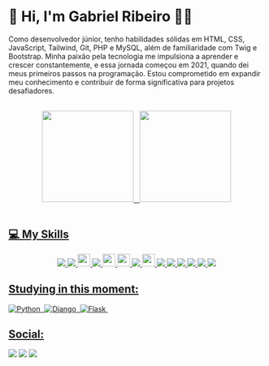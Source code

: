 


# 🖖 Hi, I'm Gabriel Ribeiro 👨‍💻

<p>Como desenvolvedor júnior, tenho habilidades sólidas em HTML, CSS, JavaScript, Tailwind, Git, PHP e MySQL, além de familiaridade com Twig e Bootstrap. Minha paixão pela tecnologia me impulsiona a aprender e crescer constantemente, e essa jornada começou em 2021, quando dei meus primeiros passos na programação. Estou comprometido em expandir meu conhecimento e contribuir de forma significativa para projetos desafiadores.</p>

<br>
<div align="center">
  <a href="https://github.com/DevGabrielrr">
  <img height="180em" src="https://github-readme-stats.vercel.app/api?username=DevGabrielrr&show_icons=true&theme=dark&include_all_commits=true&count_private=true"/>
    &nbsp;
  <img height="180em" src="https://github-readme-stats.vercel.app/api/top-langs/?username=DevGabrielrr&layout=compact&langs_count=7&theme=dark"/>
</div>
<br>
    
## 💻 My Skills

<p align="center">
<img src="https://img.shields.io/badge/HTML5-E34F26?style=for-the-badge&logo=html5&logoColor=white">
<img src="https://img.shields.io/badge/CSS3-1572B6?style=for-the-badge&logo=css3&logoColor=white">
<img src="https://img.shields.io/badge/bootstrap%20-%23563D7C.svg?&style=for-the-badge&logo=bootstrap&logoColor=white" height="25"/>
<img src="https://img.shields.io/badge/Tailwind_CSS-38B2AC?style=for-the-badge&logo=tailwind-css&logoColor=white"/>
<img src="https://img.shields.io/badge/javascript-%23F7DF1E.svg?&style=for-the-badge&logo=javascript&logoColor=black" height="25"/>
<img src="https://img.shields.io/badge/node.js%20-%2343853D.svg?&style=for-the-badge&logo=node.js&logoColor=white" height="25"/>
<img src="https://img.shields.io/badge/jQuery-0769AD?style=for-the-badge&logo=jquery&logoColor=white"/>
<img src="https://img.shields.io/badge/-GitHub-181717?style=flat-square&logo=github" height="25"/>
<img src="https://img.shields.io/badge/GIT-E44C30?style=for-the-badge&logo=git&logoColor=white"> 
<img src="https://img.shields.io/badge/Markdown-000000?style=for-the-badge&logo=markdown&logoColor=white"> 
<img src = "https://img.shields.io/badge/PHP-777BB4?style=for-the-badge&logo=php&logoColor=white"> 
<img src ="https://img.shields.io/badge/MySQL-00000F?style=for-the-badge&logo=mysql&logoColor=white"> 
<img src ="https://img.shields.io/badge/SQLite-07405E?style=for-the-badge&logo=sqlite&logoColor=white"> 
<img src ="https://img.shields.io/badge/Microsoft-666666?style=for-the-badge&logo=microsoft&logoColor=white"> 
</p>
  
    
## Studying in this moment:
![Python](https://img.shields.io/badge/Python-14354C?style=for-the-badge&logo=python&logoColor=white)&nbsp;
![Django](https://img.shields.io/badge/Django-092E20?style=for-the-badge&logo=django&logoColor=white)&nbsp;
![Flask](https://img.shields.io/badge/Flask-000000?style=for-the-badge&logo=flask&logoColor=white)&nbsp;
 
</div>
<div>
  
## Social:
<a href="https://api.whatsapp.com/send/?phone=5551982547928&text&type=phone_number&app_absent=0"> <img src="https://img.shields.io/badge/WhatsApp-25D366?style=for-the-badge&logo=whatsapp&logoColor=white" target="_blank"></a>
  <a href = "mailto: bieelrr4@gmail.com"><img src="https://img.shields.io/badge/-Gmail-%23333?style=for-the-badge&logo=gmail&logoColor=white" target="_blank"></a>
  <a href="https://www.linkedin.com/in/gabriel-rodrigues-4965881b9/" target="_blank"><img src="https://img.shields.io/badge/-LinkedIn-%230077B5?style=for-the-badge&logo=linkedin&logoColor=white" target="_blank"></a> 
  </div>
